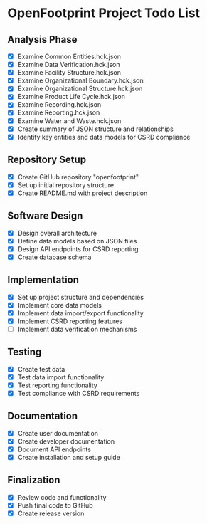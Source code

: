 # OpenFootprint Project Todo List

## Analysis Phase
- [x] Examine Common Entities.hck.json
- [x] Examine Data Verification.hck.json
- [x] Examine Facility Structure.hck.json
- [x] Examine Organizational Boundary.hck.json
- [x] Examine Organizational Structure.hck.json
- [x] Examine Product Life Cycle.hck.json
- [x] Examine Recording.hck.json
- [x] Examine Reporting.hck.json
- [x] Examine Water and Waste.hck.json
- [x] Create summary of JSON structure and relationships
- [x] Identify key entities and data models for CSRD compliance

## Repository Setup
- [x] Create GitHub repository "openfootprint"
- [x] Set up initial repository structure
- [x] Create README.md with project description

## Software Design
- [x] Design overall architecture
- [x] Define data models based on JSON files
- [x] Design API endpoints for CSRD reporting
- [x] Create database schema

## Implementation
- [x] Set up project structure and dependencies
- [x] Implement core data models
- [x] Implement data import/export functionality
- [x] Implement CSRD reporting features
- [ ] Implement data verification mechanisms

## Testing
- [x] Create test data
- [x] Test data import functionality
- [x] Test reporting functionality
- [x] Test compliance with CSRD requirements

## Documentation
- [x] Create user documentation
- [x] Create developer documentation
- [x] Document API endpoints
- [x] Create installation and setup guide

## Finalization
- [x] Review code and functionality
- [x] Push final code to GitHub
- [x] Create release version
